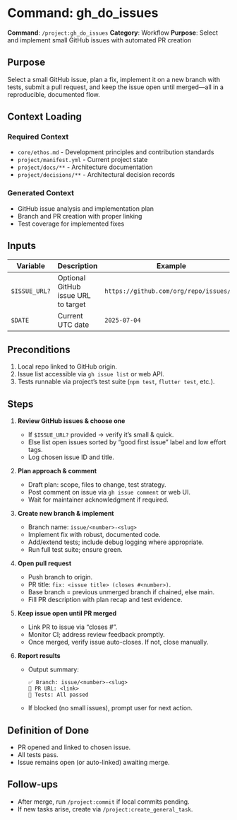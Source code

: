 # Command: gh_do_issues

**Command**: `/project:gh_do_issues`
**Category**: Workflow
**Purpose**: Select and implement small GitHub issues with automated PR creation

## Purpose
Select a small GitHub issue, plan a fix, implement it on a new branch with tests, submit a pull request, and keep the issue open until merged—all in a reproducible, documented flow.

## Context Loading

### Required Context
- `core/ethos.md` - Development principles and contribution standards
- `project/manifest.yml` - Current project state
- `project/docs/**` - Architecture documentation
- `project/decisions/**` - Architectural decision records

### Generated Context
- GitHub issue analysis and implementation plan
- Branch and PR creation with proper linking
- Test coverage for implemented fixes

## Inputs
| Variable       | Description                                     | Example             |
|----------------|-------------------------------------------------|---------------------|
| `$ISSUE_URL?`  | Optional GitHub issue URL to target             | `https://github.com/org/repo/issues/42` |
| `$DATE`        | Current UTC date                                | `2025-07-04`        |

## Preconditions
1. Local repo linked to GitHub origin.
2. Issue list accessible via `gh issue list` or web API.
3. Tests runnable via project’s test suite (`npm test`, `flutter test`, etc.).

## Steps
1. **Review GitHub issues & choose one**
   - If `$ISSUE_URL?` provided → verify it’s small & quick.
   - Else list open issues sorted by “good first issue” label and low effort tags.
   - Log chosen issue ID and title.

2. **Plan approach & comment**
   - Draft plan: scope, files to change, test strategy.
   - Post comment on issue via `gh issue comment` or web UI.
   - Wait for maintainer acknowledgment if required.

3. **Create new branch & implement**
   - Branch name: `issue/<number>-<slug>`
   - Implement fix with robust, documented code.
   - Add/extend tests; include debug logging where appropriate.
   - Run full test suite; ensure green.

4. **Open pull request**
   - Push branch to origin.
   - PR title: `fix: <issue title> (closes #<number>)`.
   - Base branch = previous unmerged branch if chained, else main.
   - Fill PR description with plan recap and test evidence.

5. **Keep issue open until PR merged**
   - Link PR to issue via “closes #<number>”.
   - Monitor CI; address review feedback promptly.
   - Once merged, verify issue auto-closes. If not, close manually.

6. **Report results**
   - Output summary:
     ```
     ✅ Branch: issue/<number>-<slug>
     🔗 PR URL: <link>
     🧪 Tests: All passed
     ```
   - If blocked (no small issues), prompt user for next action.

## Definition of Done
- PR opened and linked to chosen issue.
- All tests pass.
- Issue remains open (or auto-linked) awaiting merge.

## Follow-ups
- After merge, run `/project:commit` if local commits pending.
- If new tasks arise, create via `/project:create_general_task`.